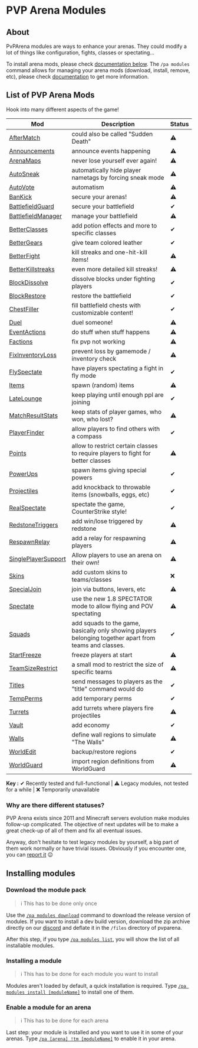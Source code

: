 # PVP Arena Modules

## About

PvPArena modules are ways to enhance your arenas. They could modify a lot of things like configuration, fights, classes 
or spectating...

To install arena mods, please check [documentation below](#installing-modules). The `/pa modules` command allows for 
managing your arena mods (download, install, remove, etc), please check [documentation](commands/modules.md) to get 
more information.

## List of PVP Arena Mods

Hook into many different aspects of the game!

| Mod                                                | Description                                                                                             | Status |
|----------------------------------------------------|---------------------------------------------------------------------------------------------------------|--------|
| [AfterMatch](mods/aftermatch.md)                   | could also be called "Sudden Death"                                                                     | ⚠      |
| [Announcements](mods/announcements.md)             | announce events happening                                                                               | ⚠      |
| [ArenaMaps](mods/arenamaps.md)                     | never lose yourself ever again!                                                                         | ⚠      |
| [AutoSneak](mods/autosneak.md)                     | automatically hide player nametags by forcing sneak mode                                                | ⚠      |
| [AutoVote](mods/autovote.md)                       | automatism                                                                                              | ⚠      |
| [BanKick](mods/bankick.md)                         | secure your arenas!                                                                                     | ⚠      |
| [BattlefieldGuard](mods/battlefieldguard.md)       | secure your battlefield                                                                                 | ✔      |
| [BattlefieldManager](mods/battlefieldmanager.md)   | manage your battlefield                                                                                 | ⚠      |
| [BetterClasses](mods/betterclasses.md)             | add potion effects and more to specific classes                                                         | ✔      |
| [BetterGears](mods/bettergears.md)                 | give team colored leather                                                                               | ✔      |
| [BetterFight](mods/betterfight.md)                 | kill streaks and one-hit-kill items!                                                                    | ⚠      |
| [BetterKillstreaks](mods/betterkillstreaks.md)     | even more detailed kill streaks!                                                                        | ⚠      |
| [BlockDissolve](mods/blockdissolve.md)             | dissolve blocks under fighting players                                                                  | ✔      |
| [BlockRestore](mods/blockrestore.md)               | restore the battlefield                                                                                 | ✔      |
| [ChestFiller](mods/chestfiller.md)                 | fill battlefield chests with customizable content!                                                      | ✔      |
| [Duel](mods/duel.md)                               | duel someone!                                                                                           | ⚠      |
| [EventActions](mods/eventactions.md)               | do stuff when stuff happens                                                                             | ⚠      |
| [Factions](mods/factions.md)                       | fix pvp not working                                                                                     | ⚠      |
| [FixInventoryLoss](mods/fixinventoryloss.md)       | prevent loss by gamemode / inventory check                                                              | ⚠      |
| [FlySpectate](mods/flyspectate.md)                 | have players spectating a fight in fly mode                                                             | ✔      |
| [Items](mods/items.md)                             | spawn (random) items                                                                                    | ⚠      |
| [LateLounge](mods/latelounge.md)                   | keep playing until enough ppl are joining                                                               | ✔      |
| [MatchResultStats](mods/matchresultstats.md)       | keep stats of player games, who won, who lost?                                                          | ⚠      |
| [PlayerFinder](mods/playerfinder.md)               | allow players to find others with a compass                                                             | ✔      |
| [Points](mods/points.md)                           | allow to restrict certain classes to require players to fight for better classes                        | ⚠      |
| [PowerUps](mods/powerups.md)                       | spawn items giving special powers                                                                       | ✔      |
| [Projectiles](mods/projectiles.md)                 | add knockback to throwable items (snowballs, eggs, etc)                                                 | ✔      |
| [RealSpectate](mods/realspectate.md)               | spectate the game, CounterStrike style!                                                                 | ✔      |
| [RedstoneTriggers](mods/redstonetriggers.md)       | add win/lose triggered by redstone                                                                      | ⚠      |
| [RespawnRelay](mods/respawnrelay.md)               | add a relay for respawning players                                                                      | ⚠      |
| [SinglePlayerSupport](mods/singleplayersupport.md) | Allow players to use an arena on their own!                                                             | ⚠      |
| [Skins](mods/skins.md)                             | add custom skins to teams/classes                                                                       | ❌      |
| [SpecialJoin](mods/specialjoin.md)                 | join via buttons, levers, etc                                                                           | ⚠      |
| [Spectate](mods/spectate.md)                       | use the new 1.8 SPECTATOR mode to allow flying and POV spectating                                       | ⚠      |
| [Squads](mods/squads.md)                           | add squads to the game, basically only showing players belonging together apart from teams and classes. | ✔      |
| [StartFreeze](mods/startfreeze.md)                 | freeze players at start                                                                                 | ⚠      |
| [TeamSizeRestrict](mods/teamsizerestrict.md)       | a small mod to restrict the size of specific teams                                                      | ⚠      |
| [Titles](mods/titles.md)                           | send messages to players as the "title" command would do                                                | ✔      |
| [TempPerms](mods/tempperms.md)                     | add temporary perms                                                                                     | ✔      |
| [Turrets](mods/turrets.md)                         | add turrets where players fire projectiles                                                              | ⚠      |
| [Vault](mods/vault.md)                             | add economy                                                                                             | ✔      |
| [Walls](mods/walls.md)                             | define wall regions to simulate "The Walls"                                                             | ⚠      |
| [WorldEdit](mods/worldedit.md)                     | backup/restore regions                                                                                  | ✔      |
| [WorldGuard](mods/worldguard.md)                   | import region definitions from WorldGuard                                                               | ⚠      |

**Key :** ✔ Recently tested and full-functional | ⚠ Legacy modules, not tested for a while | ❌ Temporarily unavailable

### Why are there different statuses?

PVP Arena exists since 2011 and Minecraft servers evolution make modules follow-up complicated. The objective of next
updates will be to make a great check-up of all of them and fix all eventual issues.

Anyway, don't hesitate to test legacy modules by yourself, a big part of them work normally or have trivial issues. Obviously
if you encounter one, you can [report it](https://github.com/Eredrim/pvparena/issues) 😉

## Installing modules

### Download the module pack

> ℹ This has to be done only once
 
Use the [`/pa modules download`](commands/modules.md) command to download the release version of modules. If you want to
install a dev build version, download the zip archive directly on our [discord](https://discord.gg/a8NhSsXKVQ) 
and deflate it in the `/files` directory of pvparena.

After this step, if you type [`/pa modules list`](commands/modules.md), you will show the list of all installable 
modules.

### Installing a module

> ℹ This has to be done for each module you want to install

Modules aren't loaded by default, a quick installation is required. 
Type [`/pa modules install [moduleName]`](commands/modules.md) to install one of them.


### Enable a module for an arena

> ℹ This has to be done for each arena

Last step: your module is installed and you want to use it in some of your arenas. 
Type [`/pa [arena] !tm [moduleName]`](commands/togglemod.md) to enable it in your arena.